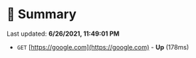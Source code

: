 # 📖 Summary
Last updated: **6/26/2021, 11:49:01 PM**

- `GET` [https://google.com](https://google.com) - **Up** (178ms)
